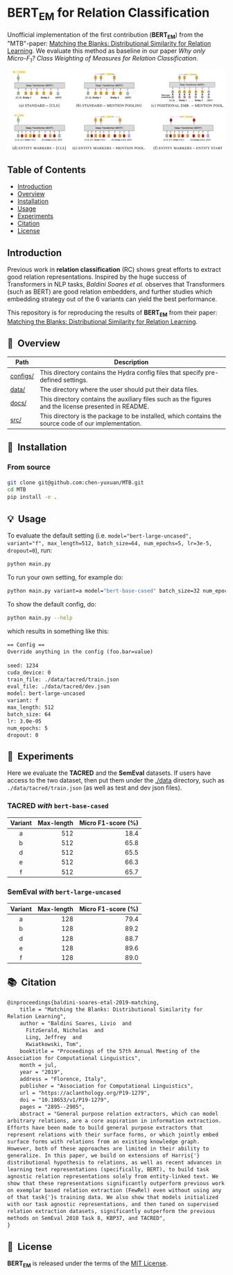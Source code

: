# BERT<sub>EM</sub> for Relation Classification
Unofficial implementation of the first contribution (**BERT<sub>EM</sub>**) from the "MTB"-paper: [Matching the Blanks: Distributional Similarity for Relation Learning](https://arxiv.org/abs/1906.03158). We evaluate this method as baseline in our paper *Why only Micro-$F_1$? Class Weighting of Measures for Relation Classification*.

![MTB feature extraction](./docs/MTB.png)

## Table of Contents
- [Introduction](#introduction)
- [Overview](#overview)
- [Installation](#installation)
- [Usage](#usage)
- [Experiments](#experiments)
- [Citation](#citation)
- [License](#license)

## Introduction
Previous work in **relation classification** (RC) shows great efforts to extract good relation representations. Inspired by the huge success of Transformers in NLP tasks, *Baldini Soares et al.* observes that Transformers (such as BERT) are good relation embedders, and further studies which embedding strategy out of the 6 variants can yield the best performance. 

This repository is for reproducing the results of **BERT<sub>EM</sub>** from their paper: [Matching the Blanks: Distributional Similarity for Relation Learning](https://arxiv.org/abs/1906.03158).

## 🔭&nbsp; Overview
|**Path**|**Description**|
|---|---|
|[configs/](./configs/)|This directory contains the Hydra config files that specify pre-defined settings.|
|[data/](./data/)|The directory where the user should put their data files.|
|[docs/](./docs/)|This directory contains the auxiliary files such as the figures and the license presented in README.|
|[src/](./src/)|This directory is the package to be installed, which contains the source code of our implementation.|


## 🚀&nbsp; Installation
### From source
```bash
git clone git@github.com:chen-yuxuan/MTB.git
cd MTB
pip install -e .
```

## 💡&nbsp; Usage
To evaluate the default setting (i.e. `model="bert-large-uncased", variant="f", max_length=512, batch_size=64, num_epochs=5, lr=3e-5, dropout=0`), run:
```bash
python main.py
```

To run your own setting, for example do:
```bash
python main.py variant=a model="bert-base-cased" batch_size=32 num_epochs=10
```

To show the default config, do:
```bash
python main.py --help
```
which results in something like this:

```
== Config ==
Override anything in the config (foo.bar=value)

seed: 1234
cuda_device: 0
train_file: ./data/tacred/train.json
eval_file: ./data/tacred/dev.json
model: bert-large-uncased
variant: f
max_length: 512
batch_size: 64
lr: 3.0e-05
num_epochs: 5
dropout: 0
```

## 🔬&nbsp; Experiments
Here we evaluate the **TACRED** and the **SemEval** datasets. If users have access to the two dataset, then put them under the [./data](./data/) directory, such as `./data/tacred/train.json` (as well as test and dev json files).
### TACRED *with* `bert-base-cased`
|Variant|Max-length|Micro F1-score (%)|
|:-:|-:|-:|
|a|512|18.4|
|b|512|65.8|
|d|512|65.5|
|e|512|66.3|
|f|512|65.7|

### SemEval *with* `bert-large-uncased`
|Variant|Max-length|Micro F1-score (%)|
|:-:|-:|-:|
|a|128|79.4|
|b|128|89.2|
|d|128|88.7|
|e|128|89.6|
|f|128|89.0|

## 📚&nbsp; Citation
```
@inproceedings{baldini-soares-etal-2019-matching,
    title = "Matching the Blanks: Distributional Similarity for Relation Learning",
    author = "Baldini Soares, Livio  and
      FitzGerald, Nicholas  and
      Ling, Jeffrey  and
      Kwiatkowski, Tom",
    booktitle = "Proceedings of the 57th Annual Meeting of the Association for Computational Linguistics",
    month = jul,
    year = "2019",
    address = "Florence, Italy",
    publisher = "Association for Computational Linguistics",
    url = "https://aclanthology.org/P19-1279",
    doi = "10.18653/v1/P19-1279",
    pages = "2895--2905",
    abstract = "General purpose relation extractors, which can model arbitrary relations, are a core aspiration in information extraction. Efforts have been made to build general purpose extractors that represent relations with their surface forms, or which jointly embed surface forms with relations from an existing knowledge graph. However, both of these approaches are limited in their ability to generalize. In this paper, we build on extensions of Harris{'} distributional hypothesis to relations, as well as recent advances in learning text representations (specifically, BERT), to build task agnostic relation representations solely from entity-linked text. We show that these representations significantly outperform previous work on exemplar based relation extraction (FewRel) even without using any of that task{'}s training data. We also show that models initialized with our task agnostic representations, and then tuned on supervised relation extraction datasets, significantly outperform the previous methods on SemEval 2010 Task 8, KBP37, and TACRED",
}
```

## 📘&nbsp; License
**BERT<sub>EM</sub>** is released under the terms of the [MIT License](./docs/LICENSE).
